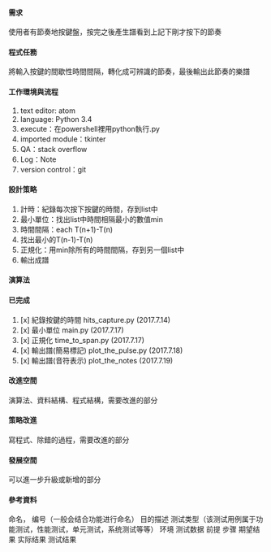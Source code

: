 #### 需求
使用者有節奏地按鍵盤，按完之後產生譜看到上記下剛才按下的節奏

#### 程式任務
將輸入按鍵的間歇性時間間隔，轉化成可辨識的節奏，最後輸出此節奏的樂譜

#### 工作環境與流程
1. text editor: atom
2. language: Python 3.4
3. execute：在powershell裡用python執行.py
4. imported module：tkinter
5. QA：stack overflow
6. Log：Note
7. version control：git

#### 設計策略
1. 計時：紀錄每次按下按鍵的時間，存到list中
2. 最小單位：找出list中時間相隔最小的數值min
  1. 時間間隔：each T(n+1)-T(n)
  2. 找出最小的T(n-1)-T(n)  
3. 正規化：用min除所有的時間間隔，存到另一個list中
4. 輸出成譜

#### 演算法

#### 已完成

1. [x] 紀錄按鍵的時間 hits_capture.py (2017.7.14)
2. [x] 最小單位 main.py (2017.7.17)
3. [x] 正規化 time_to_span.py (2017.7.17)
4. [x] 輸出譜(簡易標記) plot_the_pulse.py (2017.7.18)
5. [x] 輸出譜(音符表示) plot_the_notes (2017.7.19)

#### 改進空間
演算法、資料結構、程式結構，需要改進的部分

#### 策略改進
寫程式、除錯的過程，需要改進的部分

#### 發展空間
可以進一步升級或新增的部分

#### 參考資料

命名， 编号（一般会结合功能进行命名）
目的描述
测试类型（该测试用例属于功能测试，性能测试，单元测试，系统测试等等）
环境
测试数据
前提
步骤
期望结果
实际结果
测试结果
